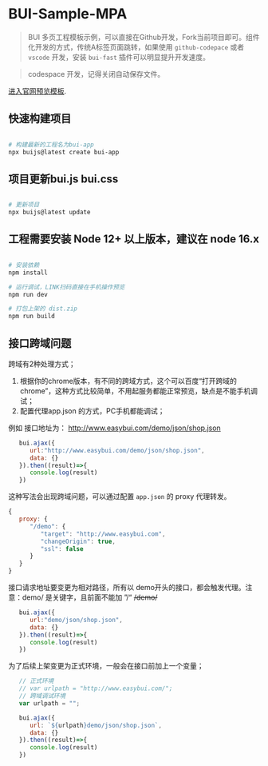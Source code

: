 # BUI-Sample-MPA

> BUI 多页工程模板示例，可以直接在Github开发，Fork当前项目即可。组件化开发的方式，传统A标签页面跳转，如果使用 `github-codepace` 或者`vscode` 开发，安装 `bui-fast` 插件可以明显提升开发速度。

> codespace 开发，记得关闭自动保存文件。

[进入官网预览模板](http://www.easybui.com/).


## 快速构建项目

```bash

# 构建最新的工程名为bui-app
npx buijs@latest create bui-app

```

## 项目更新bui.js bui.css

```bash

# 更新项目
npx buijs@latest update
```

## 工程需要安装 Node 12+ 以上版本，建议在 node 16.x

```bash

# 安装依赖
npm install

# 运行调试，LINK扫码直接在手机操作预览
npm run dev

# 打包上架的 dist.zip
npm run build

```


## 接口跨域问题

跨域有2种处理方式；

1. 根据你的chrome版本，有不同的跨域方式，这个可以百度“打开跨域的chrome”，这种方式比较简单，不用起服务都能正常预览，缺点是不能手机调试；
2. 配置代理app.json 的方式，PC手机都能调试；

例如 接口地址为： http://www.easybui.com/demo/json/shop.json

```js
   bui.ajax({
      url:"http://www.easybui.com/demo/json/shop.json",
      data: {}
   }).then((result)=>{
      console.log(result)
   })
```

这种写法会出现跨域问题，可以通过配置 `app.json` 的 proxy 代理转发。

```js
{
   proxy: {
      "/demo": {
         "target": "http://www.easybui.com",
         "changeOrigin": true,
         "ssl": false
      }
   }
}
```

接口请求地址要变更为相对路径，所有以 demo开头的接口，都会触发代理。注意：demo/ 是关键字，且前面不能加 ”/“ <del>/demo/</del>

```js
   bui.ajax({
      url:"demo/json/shop.json",
      data: {}
   }).then((result)=>{
      console.log(result)
   })
```

为了后续上架变更为正式环境，一般会在接口前加上一个变量；

```js
   // 正式环境
   // var urlpath = "http://www.easybui.com/";
   // 跨域调试环境
   var urlpath = "";

   bui.ajax({
      url: `${urlpath}demo/json/shop.json`,
      data: {}
   }).then((result)=>{
      console.log(result)
   })
```
